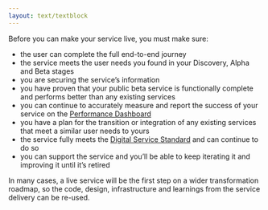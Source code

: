 ```yaml
---
layout: text/textblock
---
```


Before you can make your service live, you must make sure:
- the user can complete the full end-to-end journey
- the service meets the user needs you found in your Discovery, Alpha and Beta stages
- you are securing the service’s information
- you have proven that your public beta service is functionally complete and performs better than any existing services
- you can continue to accurately measure and report the success of your service on the [Performance Dashboard](https://dashboard.gov.au/)
- you have a plan for the transition or integration of any existing services that meet a similar user needs to yours
- the service fully meets the [Digital Service Standard](/digital-service-standard/) and can continue to do so
- you can support the service and you’ll be able to keep iterating it and improving it until it’s retired

In many cases, a live service will be the first step on a wider transformation roadmap, so the code, design, infrastructure and learnings from the service delivery can be re-used.
